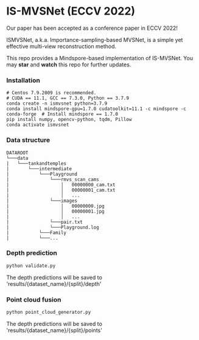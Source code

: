 # IS-MVSNet (ECCV 2022)

Our paper has been accepted as a conference paper in ECCV 2022!

ISMVSNet, a.k.a. Importance-sampling-based MVSNet, is a simple yet effective multi-view reconstruction method. 

This repo provides a Mindspore-based implementation of IS-MVSNet. You may **star** and **watch** this repo for further updates.

### Installation
```shell
# Centos 7.9.2009 is recommended.
# CUDA == 11.1, GCC == 7.3.0, Python == 3.7.9
conda create -n ismvsnet python=3.7.9
conda install mindspore-gpu=1.7.0 cudatoolkit=11.1 -c mindspore -c conda-forge  # Install mindspore == 1.7.0
pip install numpy, opencv-python, tqdm, Pillow
conda activate ismvsnet
```

### Data structure
```
DATAROOT
└───data
|   └───tankandtemples
|       └───intermediate
|           └───Playground
|               └───rmvs_scan_cams
|                   │   00000000_cam.txt
|                   │   00000001_cam.txt
|                   │   ...
|               └───images
|                   │   00000000.jpg
|                   │   00000001.jpg
|                   │   ...
|               └───pair.txt
|               └───Playground.log
|           └───Family
|           └───...
```
         
### Depth prediction
```bash
python validate.py
```

The depth predictions will be saved to 'results/{dataset_name}/{split}/depth'

### Point cloud fusion
```bash
python point_cloud_generator.py
```

The depth predictions will be saved to 'results/{dataset_name}/{split}/points'
